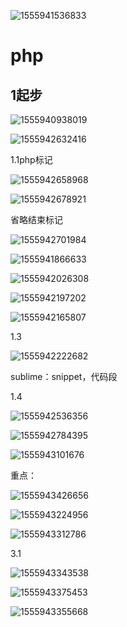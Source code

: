 ![1555941536833](1555941536833.png)









# php



## 1起步

![1555940938019](1555940938019.png)



![1555942632416](1555942632416.png)

1.1php标记

![1555942658968](1555942658968.png)



![1555942678921](1555942678921.png)





省略结束标记



![1555942701984](1555942701984.png)

![1555941866633](1555941866633.png)



![1555942026308](1555942026308.png)

![1555942197202](1555942197202.png)





![1555942165807](1555942165807.png)

1.3



![1555942222682](1555942222682.png)

sublime：snippet，代码段



1.4

![1555942536356](1555942536356.png)



![1555942784395](1555942784395.png)





![1555943101676](1555943101676.png)

重点：

![1555943426656](1555943426656.png)





![1555943224956](1555943224956.png)





![1555943312786](1555943312786.png)











3.1

![1555943343538](1555943343538.png)

![1555943375453](1555943375453.png)







![1555943355668](1555943355668.png) 